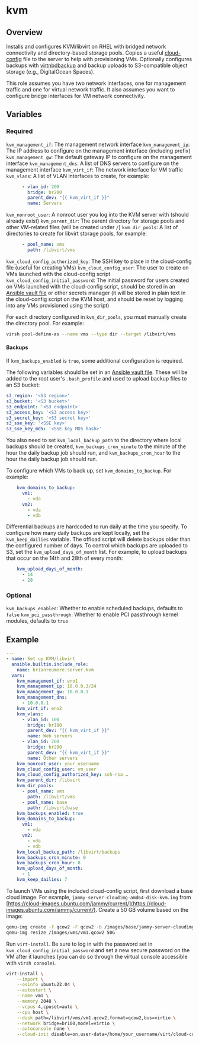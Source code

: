 # kvm

## Overview

Installs and configures KVM/libvirt on RHEL with bridged network connectivity and directory-based storage pools. Copies a useful [cloud-config](https://cloudinit.readthedocs.io/en/latest/explanation/format.html#user-data-formats-cloud-config) file to the server to help with provisioning VMs. Optionally configures backups with [virtnbdbackup](https://github.com/abbbi/virtnbdbackup) and backup uploads to S3-compatible object storage (e.g., DigitalOcean Spaces).

This role assumes you have two network interfaces, one for management traffic and one for virtual network traffic. It also assumes you want to configure bridge interfaces for VM network connectivity.

## Variables

### Required

`kvm_management_if`: The management network interface
`kvm_management_ip`: The IP address to configure on the management interface (including prefix)
`kvm_management_gw`: The default gateway IP to configure on the management interface
`kvm_management_dns`: A list of DNS servers to configure on the management interface
`kvm_virt_if`: The network interface for VM traffic
`kvm_vlans`: A list of VLAN interfaces to create, for example:
```yaml
      - vlan_id: 200
        bridge: br200
        parent_dev: "{{ kvm_virt_if }}"
        name: Servers
```
`kvm_nonroot_user`: A nonroot user you log into the KVM server with (should already exist)
`kvm_parent_dir`: The parent directory for storage pools and other VM-related files (will be created under `/`)
`kvm_dir_pools`: A list of directories to create for libvirt storage pools, for example:
```yaml
      - pool_name: vms
        path: /libvirt/vms
```
`kvm_cloud_config_authorized_key`: The SSH key to place in the cloud-config file (useful for creating VMs)
`kvm_cloud_config_user`: The user to create on VMs launched with the cloud-config script
`kvm_cloud_config_initial_password`: The initial password for users created on VMs launched with the cloud-config script, should be stored in an [Ansible vault file](https://docs.ansible.com/ansible/latest/vault_guide/vault_encrypting_content.html#encrypting-files-with-ansible-vault) or other secrets manager (it will be stored in plain text in the cloud-config script on the KVM host, and should be reset by logging into any VMs provisioned using the script)

For each directory configured in `kvm_dir_pools`, you must manually create the directory pool. For example:

```sh
virsh pool-define-as --name vms --type dir --target /libvirt/vms
```

#### Backups

If `kvm_backups_enabled` is `true`, some additional configuration is required.

The following variables should be set in an [Ansible vault file](https://docs.ansible.com/ansible/latest/vault_guide/vault_encrypting_content.html#encrypting-files-with-ansible-vault). These will be added to the root user's `.bash_profile` and used to upload backup files to an S3 bucket:

```yaml
s3_region: '<S3 region>'
s3_bucket: '<S3 bucket>'
s3_endpoint: '<S3 endpoint>'
s3_access_key: '<S3 access key>'
s3_secret_key: '<S3 secret key>'
s3_sse_key: '<SSE key>'
s3_sse_key_md5: '<SSE key MD5 hash>'
```

You also need to set `kvm_local_backup_path` to the directory where local backups should be created, `kvm_backups_cron_minute` to the minute of the hour the daily backup job should run, and `kvm_backups_cron_hour` to the hour the daily backup job should run.

To configure which VMs to back up, set `kvm_domains_to_backup`. For example:

```yaml
    kvm_domains_to_backup:
      vm1:
        - vda
      vm2:
        - vda
        - vdb
```

Differential backups are hardcoded to run daily at the time you specify. To configure how many daily backups are kept locally, set the `kvm_keep_dailies` variable. The offload script will delete backups older than the configured number of days. To control which backups are uploaded to S3, set the `kvm_upload_days_of_month` list. For example, to upload backups that occur on the 14th and 28th of every month:

```yaml
    kvm_upload_days_of_month:
      - 14
      - 28
```

### Optional

`kvm_backups_enabled`: Whether to enable scheduled backups, defaults to `false`
`kvm_pci_passthrough`: Whether to enable PCI passthrough kernel modules, defaults to `true`

## Example

```yaml
---
- name: Set up KVM/libvirt
  ansible.builtin.include_role:
    name: brianreumere.server.kvm
  vars:
    kvm_management_if: eno1
    kvm_management_ip: 10.0.0.3/24
    kvm_management_gw: 10.0.0.1
    kvm_management_dns:
      - 10.0.0.1
    kvm_virt_if: eno2
    kvm_vlans:
      - vlan_id: 100
        bridge: br100
        parent_dev: "{{ kvm_virt_if }}"
        name: Web servers
      - vlan_id: 200
        bridge: br200
        parent_dev: "{{ kvm_virt_if }}"
        name: Other servers
    kvm_nonroot_user: your_username
    kvm_cloud_config_user: vm_user
    kvm_cloud_config_authorized_key: ssh-rsa …
    kvm_parent_dir: /libvirt
    kvm_dir_pools:
      - pool_name: vms
        path: /libvirt/vms
      - pool_name: base
        path: /libvirt/base
    kvm_backups_enabled: true
    kvm_domains_to_backup:
      vm1:
        - vda
      vm2:
        - vda
        - vdb
    kvm_local_backup_path: /libvirt/backups
    kvm_backups_cron_minute: 0
    kvm_backups_cron_hour: 8
    kvm_upload_days_of_month:
      - 1
    kvm_keep_dailies: 7
```

To launch VMs using the included cloud-config script, first download a base cloud image. For example, `jammy-server-cloudimg-amd64-disk-kvm.img` from [https://cloud-images.ubuntu.com/jammy/current/](https://cloud-images.ubuntu.com/jammy/current/). Create a 50 GB volume based on the image:

```sh
qemu-img create -f qcow2 -F qcow2 -b /images/base/jammy-server-cloudimg-amd64-disk-kvm.img /libvirt/vms/vm1.qcow2
qemu-img resize /images/vms/vm1.qcow2 50G
```

Run `virt-install`. Be sure to log in with the password set in `kvm_cloud_config_initial_password` and set a new secure password on the VM after it launches (you can do so through the virtual console accessible with `virsh console`).

```sh
virt-install \
    --import \
    --osinfo ubuntu22.04 \
    --autostart \
    --name vm1 \
    --memory 2048 \
    --vcpus 4,cpuset=auto \
    --cpu host \
    --disk path=/libvirt/vms/vm1.qcow2,format=qcow2,bus=virtio \
    --network bridge=br100,model=virtio \
    --autoconsole none \
    --cloud-init disable=on,user-data=/home/your_username/virt/cloud-config-baseline.yaml
```
